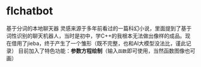 # flchatbot
基于分词的本地聊天器
灵感来源于多年前看过的一篇科幻小说，里面提到了基于词性识别的聊天机器人，当时是初中，学C++的我根本无法做出像样的成品。现在借用了jieba，终于产生了一个雏形（既不完整，也和AI大模型没法比，谨此记录）
目前加入了特色功能：**参数方程绘制**（输入`函数`即可使用，当然函数图像也可画）
